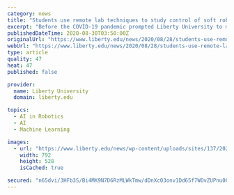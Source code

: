 ```yaml
---
category: news
title: "Students use remote lab techniques to study control of soft robots with machine learning"
excerpt: "Before the COVID-19 pandemic prompted Liberty University to move spring classes online in March, rising senior mechanical engineering student Carson Farmer and mathematics student Nathanael Gentry were conducting research as part of a robotics research group in the School of"
publishedDateTime: 2020-08-30T03:50:00Z
originalUrl: "https://www.liberty.edu/news/2020/08/28/students-use-remote-lab-techniques-to-study-control-of-soft-robots-with-machine-learning/"
webUrl: "https://www.liberty.edu/news/2020/08/28/students-use-remote-lab-techniques-to-study-control-of-soft-robots-with-machine-learning/"
type: article
quality: 47
heat: 47
published: false

provider:
  name: Liberty University
  domain: liberty.edu

topics:
  - AI in Robotics
  - AI
  - Machine Learning

images:
  - url: "https://www.liberty.edu/news/wp-content/uploads/sites/137/2020/08/Soft-robotic-lab-Carson-Farmer-20200824.jpg"
    width: 792
    height: 528
    isCached: true

secured: "n65dvi/3HFb3S/Bi4MK9N7D6RzMLWkTmw/dDnXc03onv1Dd65f7WOvZUPnu0CwXfArPmw10/EF/WoMzVYf3Bym567nxc6GGQLVPZ9xHeA51MYqaELoqWP41Nn1sjOahlXU4xAr18sEiyLtjCepcRzruooFJI5fPBSQ1N1z0jSd7V9/RXMDPO91XDnwIarqCWP1hXfd0B5Ef3vKDvWOGcErHbdpzZ2fGAF9YU8pkVCj924H6sxH5bASFR8Dt6o3oA/qsYx8otck6JLthdvjvNJ2VOw0raJrxyHcKDrOBUAyRmtM/vIhsuYoWCxF166f8dESC5+9zZ8VIrIM077/Sq6shpoKZTnDSmyhw4rscJ2/s=;krC4HMjJAuvl2YRUI8IpeA=="
---
```



